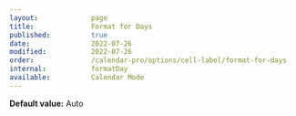 ```yaml
---
layout:             page
title:              Format for Days
published:          true
date:               2022-07-26
modified:           2022-07-26
order:              /calendar-pro/options/cell-label/format-for-days
internal:           formatDay
available:          Calendar Mode
---
```

**Default value:** Auto
